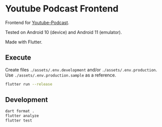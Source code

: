 # Youtube Podcast Frontend

Frontend for [Youtube-Podcast](https://github.com/ChrisVilches/Youtube-Podcast).

Tested on Android 10 (device) and Android 11 (emulator).

Made with Flutter.

## Execute

Create files `./assets/.env.development` and/or `./assets/.env.production`. Use `./assets/.env.production.sample` as a reference.


```sh
flutter run --release
```

## Development

```sh
dart format .
flutter analyze
flutter test
```
